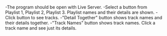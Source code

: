 -The program should be open with Live Server.
-Select a button from Playlist 1, Playlist 2, Playlist 3. Playlist names and their details are shown.
-Click button to see tracks.
-"Detail Together" button shows track names and their details together.
-"Track Names" button shows track names. Click a track name and see just its details. 
